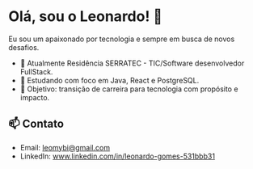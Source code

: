 # Olá, sou o Leonardo! 👋
Eu sou um apaixonado por tecnologia e sempre em busca de novos desafios.

- 🔭 Atualmente Residência SERRATEC - TIC/Software desenvolvedor FullStack.
- 🌱 Estudando com foco em Java, React e PostgreSQL.
- 🎯 Objetivo: transição de carreira para tecnologia com propósito e impacto.

## 📫 Contato
- Email: leomybi@gmail.com
- LinkedIn: www.linkedin.com/in/leonardo-gomes-531bbb31
